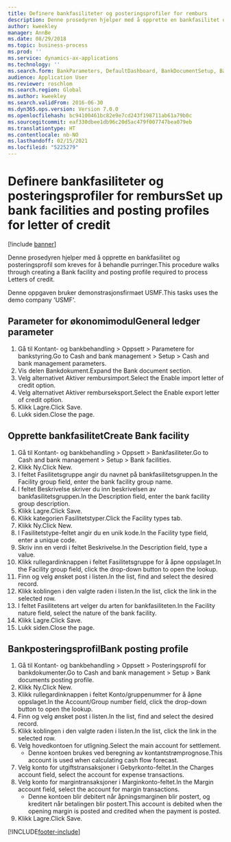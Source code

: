 ```yaml
---
title: Definere bankfasiliteter og posteringsprofiler for remburs
description: Denne prosedyren hjelper med å opprette en bankfasilitet og posteringsprofil som kreves for å behandle purringer.
author: kweekley
manager: AnnBe
ms.date: 08/29/2018
ms.topic: business-process
ms.prod: ''
ms.service: dynamics-ax-applications
ms.technology: ''
ms.search.form: BankParameters, DefaultDashboard, BankDocumentSetup, BankDocumentPosting
audience: Application User
ms.reviewer: roschlom
ms.search.region: Global
ms.author: kweekley
ms.search.validFrom: 2016-06-30
ms.dyn365.ops.version: Version 7.0.0
ms.openlocfilehash: bc94100461bc82e9e7cd243f198711ab61a79b0c
ms.sourcegitcommit: eaf330dbee1db96c20d5ac479f007747bea079eb
ms.translationtype: HT
ms.contentlocale: nb-NO
ms.lasthandoff: 02/15/2021
ms.locfileid: "5225279"
---
```

# <a name="set-up-bank-facilities-and-posting-profiles-for-letter-of-credit"></a><span data-ttu-id="a653e-103">Definere bankfasiliteter og posteringsprofiler for remburs</span><span class="sxs-lookup"><span data-stu-id="a653e-103">Set up bank facilities and posting profiles for letter of credit</span></span>

[!include [banner](../../includes/banner.md)]

<span data-ttu-id="a653e-104">Denne prosedyren hjelper med å opprette en bankfasilitet og posteringsprofil som kreves for å behandle purringer.</span><span class="sxs-lookup"><span data-stu-id="a653e-104">This procedure walks through creating a Bank facility and posting profile required to process Letters of credit.</span></span> 

<span data-ttu-id="a653e-105">Denne oppgaven bruker demonstrasjonsfirmaet USMF.</span><span class="sxs-lookup"><span data-stu-id="a653e-105">This tasks uses the demo company 'USMF'.</span></span>






## <a name="general-ledger-parameter"></a><span data-ttu-id="a653e-106">Parameter for økonomimodul</span><span class="sxs-lookup"><span data-stu-id="a653e-106">General ledger parameter</span></span>
1. <span data-ttu-id="a653e-107">Gå til Kontant- og bankbehandling > Oppsett > Parametere for bankstyring.</span><span class="sxs-lookup"><span data-stu-id="a653e-107">Go to Cash and bank management > Setup > Cash and bank management parameters.</span></span>
2. <span data-ttu-id="a653e-108">Vis delen Bankdokument.</span><span class="sxs-lookup"><span data-stu-id="a653e-108">Expand the Bank document section.</span></span>
3. <span data-ttu-id="a653e-109">Velg alternativet Aktiver rembursimport.</span><span class="sxs-lookup"><span data-stu-id="a653e-109">Select the Enable import letter of credit option.</span></span>
4. <span data-ttu-id="a653e-110">Velg alternativet Aktiver remburseksport.</span><span class="sxs-lookup"><span data-stu-id="a653e-110">Select the Enable export letter of credit option.</span></span>
5. <span data-ttu-id="a653e-111">Klikk Lagre.</span><span class="sxs-lookup"><span data-stu-id="a653e-111">Click Save.</span></span>
6. <span data-ttu-id="a653e-112">Lukk siden.</span><span class="sxs-lookup"><span data-stu-id="a653e-112">Close the page.</span></span>

## <a name="create-bank-facility"></a><span data-ttu-id="a653e-113">Opprette bankfasilitet</span><span class="sxs-lookup"><span data-stu-id="a653e-113">Create Bank facility</span></span>
1. <span data-ttu-id="a653e-114">Gå til Kontant- og bankbehandling > Oppsett > Bankfasiliteter.</span><span class="sxs-lookup"><span data-stu-id="a653e-114">Go to Cash and bank management > Setup > Bank facilities.</span></span>
2. <span data-ttu-id="a653e-115">Klikk Ny.</span><span class="sxs-lookup"><span data-stu-id="a653e-115">Click New.</span></span>
3. <span data-ttu-id="a653e-116">I feltet Fasilitetsgruppe angir du navnet på bankfasilitetsgruppen.</span><span class="sxs-lookup"><span data-stu-id="a653e-116">In the Facility group field, enter the bank facility group name.</span></span>
4. <span data-ttu-id="a653e-117">I feltet Beskrivelse skriver du inn beskrivelsen av bankfasilitetsgruppen.</span><span class="sxs-lookup"><span data-stu-id="a653e-117">In the Description field, enter the bank facility group description.</span></span>
5. <span data-ttu-id="a653e-118">Klikk Lagre.</span><span class="sxs-lookup"><span data-stu-id="a653e-118">Click Save.</span></span>
6. <span data-ttu-id="a653e-119">Klikk kategorien Fasilitetstyper.</span><span class="sxs-lookup"><span data-stu-id="a653e-119">Click the Facility types tab.</span></span>
7. <span data-ttu-id="a653e-120">Klikk Ny.</span><span class="sxs-lookup"><span data-stu-id="a653e-120">Click New.</span></span>
8. <span data-ttu-id="a653e-121">I Fasilitetstype-feltet angir du en unik kode.</span><span class="sxs-lookup"><span data-stu-id="a653e-121">In the Facility type field, enter a unique code.</span></span>
9. <span data-ttu-id="a653e-122">Skriv inn en verdi i feltet Beskrivelse.</span><span class="sxs-lookup"><span data-stu-id="a653e-122">In the Description field, type a value.</span></span>
10. <span data-ttu-id="a653e-123">Klikk rullegardinknappen i feltet Fasilitetsgruppe for å åpne oppslaget.</span><span class="sxs-lookup"><span data-stu-id="a653e-123">In the Facility group field, click the drop-down button to open the lookup.</span></span>
11. <span data-ttu-id="a653e-124">Finn og velg ønsket post i listen.</span><span class="sxs-lookup"><span data-stu-id="a653e-124">In the list, find and select the desired record.</span></span>
12. <span data-ttu-id="a653e-125">Klikk koblingen i den valgte raden i listen.</span><span class="sxs-lookup"><span data-stu-id="a653e-125">In the list, click the link in the selected row.</span></span>
13. <span data-ttu-id="a653e-126">I feltet Fasilitetens art velger du arten for bankfasiliteten.</span><span class="sxs-lookup"><span data-stu-id="a653e-126">In the Facility nature field, select the nature of the bank facility.</span></span>
14. <span data-ttu-id="a653e-127">Klikk Lagre.</span><span class="sxs-lookup"><span data-stu-id="a653e-127">Click Save.</span></span>
15. <span data-ttu-id="a653e-128">Lukk siden.</span><span class="sxs-lookup"><span data-stu-id="a653e-128">Close the page.</span></span>

## <a name="bank-posting-profile"></a><span data-ttu-id="a653e-129">Bankposteringsprofil</span><span class="sxs-lookup"><span data-stu-id="a653e-129">Bank posting profile</span></span>
1. <span data-ttu-id="a653e-130">Gå til Kontant- og bankbehandling > Oppsett > Posteringsprofil for bankdokumenter.</span><span class="sxs-lookup"><span data-stu-id="a653e-130">Go to Cash and bank management > Setup > Bank documents posting profile.</span></span>
2. <span data-ttu-id="a653e-131">Klikk Ny.</span><span class="sxs-lookup"><span data-stu-id="a653e-131">Click New.</span></span>
3. <span data-ttu-id="a653e-132">Klikk rullegardinknappen i feltet Konto/gruppenummer for å åpne oppslaget.</span><span class="sxs-lookup"><span data-stu-id="a653e-132">In the Account/Group number field, click the drop-down button to open the lookup.</span></span>
4. <span data-ttu-id="a653e-133">Finn og velg ønsket post i listen.</span><span class="sxs-lookup"><span data-stu-id="a653e-133">In the list, find and select the desired record.</span></span>
5. <span data-ttu-id="a653e-134">Klikk koblingen i den valgte raden i listen.</span><span class="sxs-lookup"><span data-stu-id="a653e-134">In the list, click the link in the selected row.</span></span>
6. <span data-ttu-id="a653e-135">Velg hovedkontoen for utligning.</span><span class="sxs-lookup"><span data-stu-id="a653e-135">Select the main account for settlement.</span></span>
    * <span data-ttu-id="a653e-136">Denne kontoen brukes ved beregning av kontantstrømprognose.</span><span class="sxs-lookup"><span data-stu-id="a653e-136">This account is used when calculating cash flow forecast.</span></span>  
7. <span data-ttu-id="a653e-137">Velg konto for utgiftstransaksjoner i Gebyrkonto-feltet.</span><span class="sxs-lookup"><span data-stu-id="a653e-137">In the Charges account field, select the account for expense transactions.</span></span>
8. <span data-ttu-id="a653e-138">Velg konto for margintransaksjoner i Marginkonto-feltet.</span><span class="sxs-lookup"><span data-stu-id="a653e-138">In the Margin account field, select the account for margin transactions.</span></span>
    * <span data-ttu-id="a653e-139">Denne kontoen blir debitert når åpningsmarginen blir postert, og kreditert når betalingen blir postert.</span><span class="sxs-lookup"><span data-stu-id="a653e-139">This account is debited when the opening margin is posted and credited when the payment is posted.</span></span>  
9. <span data-ttu-id="a653e-140">Klikk Lagre.</span><span class="sxs-lookup"><span data-stu-id="a653e-140">Click Save.</span></span>



[!INCLUDE[footer-include](../../../includes/footer-banner.md)]